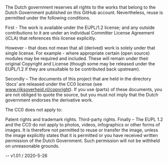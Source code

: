 The Dutch government reserves all rights to the works that belong to the Dutch Government published on this GitHub account. Nevertheless, reuse is permitted under the following conditions.

First - The work is available under the EUPL/1.2 license; and any outside contributions to it are under an individual Committer License Agreement (iCLA) that references this license explicitly.

However - that does not mean that all (derived) work is solely under that single license. For example - where appropriate certain (open source) modules may be required and included. These will remain under their original Copyright and License (though some may be released under the EUPL/1.2 if they are unsuitable to be contributed back upstream).

Secondly – The documents of this project that are held in the directory ‘docs’ are released under the CC0 license (see www.rijksoverheid.nl/copyright). If you use (parts) of these documents, you are not obliged to quote the source, but you must not imply that the Dutch government endorses the derivative work.

The CC0 does not apply to:

Patent rights and trademark rights.
Third-party rights.
Finally – The EUPL 1.2 and the CC0 do not apply to photos, videos, infographics or other forms of images. It is therefore not permitted to reuse or transfer the image, unless the image explicitly states that it is permitted or you have received written permission of the Dutch Government. Such permission will not be withheld on unreasonable grounds.

-- v1.01 / 2020-5-26